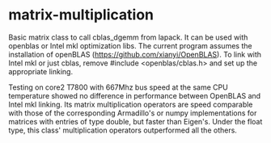 # matrix-multiplication
Basic matrix class to call cblas_dgemm from lapack. It can be used with openblas or Intel mkl optimization libs.
The current program assumes the installation of openBLAS (https://github.com/xianyi/OpenBLAS). To link with Intel mkl or just cblas, remove #include <openblas/cblas.h> and set up the appropriate linking. 

Testing on core2 T7800 with 667Mhz bus speed at the same CPU temperature showed no difference in performance between OpenBLAS and Intel mkl linking. Its matrix multiplication operators are speed comparable with those of the corresponding Armadillo's or numpy implementations for matrices with entries of type double, but faster than Eigen's. Under the float type, this class' multiplication operators outperformed all the others.  
